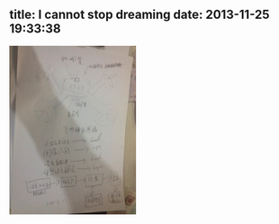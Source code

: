 title: I cannot stop dreaming
date: 2013-11-25 19:33:38
---

[![fr_65](/uploads/2013/11/fr_65-225x300.jpg)](/uploads/2013/11/fr_65.jpg)